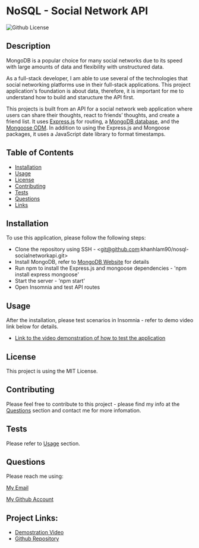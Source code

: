 # NoSQL - Social Network API

![Github License](https://img.shields.io/static/v1?label=License&message=MIT&color=blue&style=for-the-badge)

## Description
MongoDB is a popular choice for many social networks due to its speed with large amounts of data and flexibility with unstructured data.

As a full-stack developer, I am able to use several of the technologies that social networking platforms use in their full-stack applications. This project application's foundation is about data, therefore, it is important for me to understand how to build and staructure the API first.

This projects is built from an API for a social network web application where users can share their thoughts, react to friends’ thoughts, and create a friend list. It uses [Express.js](https://www.npmjs.com/package/express) for routing, a [MongoDB database](https://www.mongodb.com/), and the [Mongoose ODM](https://www.npmjs.com/package/mongoose). In addition to using the Express.js and Mongoose packages, it uses a JavaScript date library to format timestamps.

## Table of Contents

* [Installation](#installation)
* [Usage](#usage)
* [License](#license)
* [Contributing](#contributing)
* [Tests](#tests)
* [Questions](#questions)
* [Links](#links)

## Installation

To use this application, please follow the following steps:
- Clone the repository using SSH - <git@github.com:khanhlam90/nosql-socialnetworkapi.git>
- Install MongoDB, refer to [MongoDB Website](https://docs.mongodb.com/manual/installation/) for details
- Run npm to install the Express.js and mongoose dependencies - 'npm install express mongoose'
- Start the server - 'npm start'
- Open Insomnia and test API routes

## Usage 
After the installation, please test scenarios in Insomnia - refer to demo video link below for details.

- [Link to the video demonstration of how to test the application](https://drive.google.com/drive/folders/1FCSu6J6-j5ZWDNkKfkIWsR2f6bZbmeLl?usp=sharing)

## License

This project is using the MIT License.

## Contributing

Please feel free to contribute to this project - please find my info at the [Questions](#questions) section and contact me for more infomation.

## Tests

Please refer to [Usage](#usage) section.

## Questions

Please reach me using:

<a href = "mailto:khanhlam1990@yahoo.com"> My Email </a>

[My Github Account](https://github.com/khanhlam90)

## Project Links:
* [Demostration Video](https://drive.google.com/drive/folders/1FCSu6J6-j5ZWDNkKfkIWsR2f6bZbmeLl?usp=sharing)
* [Github Repository](https://github.com/khanhlam90/nosql-socialnetworkapi.git)

